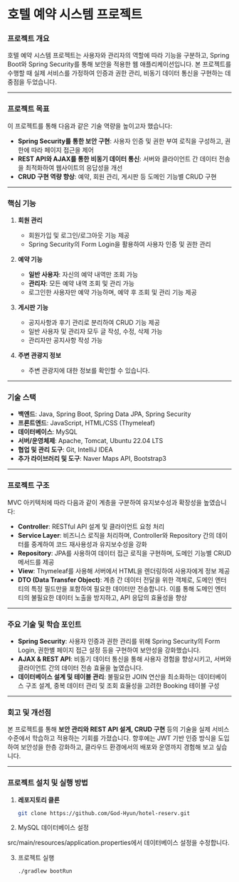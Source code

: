 # **호텔 예약 시스템 프로젝트**

### **프로젝트 개요**
호텔 예약 시스템 프로젝트는 사용자와 관리자의 역할에 따라 기능을 구분하고, Spring Boot와 Spring Security를 통해 보안을 적용한 웹 애플리케이션입니다.
본 프로젝트를 수행할 때 실제 서비스를 가정하여 인증과 권한 관리, 비동기 데이터 통신을 구현하는 데 중점을 두었습니다.

---

### **프로젝트 목표**
이 프로젝트를 통해 다음과 같은 기술 역량을 높이고자 했습니다:
- **Spring Security를 통한 보안 구현**: 사용자 인증 및 권한 부여 로직을 구성하고, 권한에 따라 페이지 접근을 제어
- **REST API와 AJAX를 통한 비동기 데이터 통신**: 서버와 클라이언트 간 데이터 전송을 최적화하여 웹사이트의 응답성을 개선
- **CRUD 구현 역량 향상**: 예약, 회원 관리, 게시판 등 도메인 기능별 CRUD 구현

---

### **핵심 기능**
1. **회원 관리**
   - 회원가입 및 로그인/로그아웃 기능 제공
   - Spring Security의 Form Login을 활용하여 사용자 인증 및 권한 관리

2. **예약 기능**
   - **일반 사용자**: 자신의 예약 내역만 조회 가능
   - **관리자**: 모든 예약 내역 조회 및 관리 가능
   - 로그인한 사용자만 예약 가능하며, 예약 후 조회 및 관리 기능 제공

3. **게시판 기능**
   - 공지사항과 후기 관리로 분리하여 CRUD 기능 제공
   - 일반 사용자 및 관리자 모두 글 작성, 수정, 삭제 가능
   - 관리자만 공지사항 작성 가능
     
4. **주변 관광지 정보**
   - 주변 관광지에 대한 정보를 확인할 수 있습니다.

---

### **기술 스택**
- **백엔드**: Java, Spring Boot, Spring Data JPA, Spring Security
- **프론트엔드**: JavaScript, HTML/CSS (Thymeleaf)
- **데이터베이스**: MySQL
- **서버/운영체제**: Apache, Tomcat, Ubuntu 22.04 LTS
- **협업 및 관리 도구**: Git, IntelliJ IDEA
- **추가 라이브러리 및 도구**: Naver Maps API, Bootstrap3

---

### **프로젝트 구조**
MVC 아키텍처에 따라 다음과 같이 계층을 구분하여 유지보수성과 확장성을 높였습니다:
- **Controller**: RESTful API 설계 및 클라이언트 요청 처리
- **Service Layer**: 비즈니스 로직을 처리하며, Controller와 Repository 간의 데이터를 중계하여 코드 재사용성과 유지보수성을 강화
- **Repository**: JPA를 사용하여 데이터 접근 로직을 구현하며, 도메인 기능별 CRUD 메서드를 제공
- **View**: Thymeleaf를 사용해 서버에서 HTML을 렌더링하여 사용자에게 정보 제공
- **DTO (Data Transfer Object)**: 계층 간 데이터 전달을 위한 객체로, 도메인 엔터티의 특정 필드만을 포함하여 필요한 데이터만 전송합니다. 이를 통해 도메인 엔터티의 불필요한 데이터 노출을 방지하고, API 응답의 효율성을 향상

---

### **주요 기술 및 학습 포인트**
- **Spring Security**: 사용자 인증과 권한 관리를 위해 Spring Security의 Form Login, 권한별 페이지 접근 설정 등을 구현하여 보안성을 강화했습니다.
- **AJAX & REST API**: 비동기 데이터 통신을 통해 사용자 경험을 향상시키고, 서버와 클라이언트 간의 데이터 전송 효율을 높였습니다.
- **데이터베이스 설계 및 테이블 관리**: 불필요한 JOIN 연산을 최소화하는 데이터베이스 구조 설계, 중복 데이터 관리 및 조회 효율성을 고려한 Booking 테이블 구성

---

### **회고 및 개선점**
본 프로젝트를 통해 **보안 관리와 REST API 설계, CRUD 구현** 등의 기술을 실제 서비스 수준에서 학습하고 적용하는 기회를 가졌습니다.
향후에는 JWT 기반 인증 방식을 도입하여 보안성을 한층 강화하고, 클라우드 환경에서의 배포와 운영까지 경험해 보고 싶습니다.

---

### **프로젝트 설치 및 실행 방법**
1. **레포지토리 클론**
   ```bash
   git clone https://github.com/God-Hyun/hotel-reserv.git

2. MySQL 데이터베이스 설정

src/main/resources/application.properties에서 데이터베이스 설정을 수정합니다.

3. 프로젝트 실행
   ```bash
   ./gradlew bootRun
